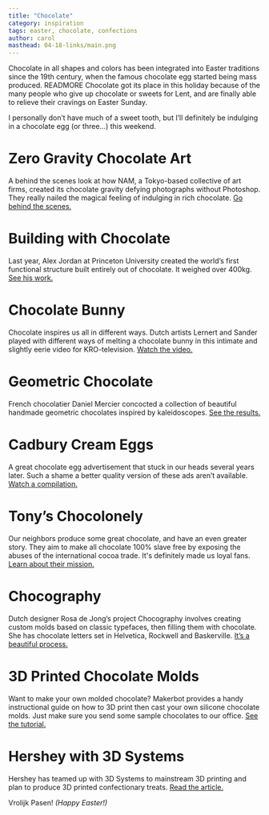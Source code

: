 ```yaml
---
title: "Chocolate"
category: inspiration
tags: easter, chocolate, confections 
author: carol
masthead: 04-18-links/main.png
---
```


Chocolate in all shapes and colors has been integrated into Easter traditions since the 19th century, when the famous chocolate egg started being mass produced. READMORE Chocolate got its place in this holiday because of the many people who give up chocolate or sweets for Lent, and are finally able to relieve their cravings on Easter Sunday. 

I personally don’t have much of a sweet tooth, but I’ll definitely be indulging in a chocolate egg (or three…) this weekend.

# Zero Gravity Chocolate Art
A behind the scenes look at how NAM, a Tokyo-based collective of art firms, created its chocolate gravity defying photographs without Photoshop. They really nailed the magical feeling of indulging in rich chocolate. [Go behind the scenes.](http://www.thisiscolossal.com/2012/04/gravity-defying-photography-for-chocolate-trail-2012-by-nam/)

# Building with Chocolate
Last year, Alex Jordan at Princeton University created the world’s first functional structure built entirely out of chocolate. It weighed over 400kg. [See his work.](http://formfindinglab.princeton.edu/people/alex-jourdan/)

# Chocolate Bunny
Chocolate inspires us all in different ways. Dutch artists Lernert and Sander played with different ways of melting a chocolate bunny in this intimate and slightly eerie video for KRO-television. [Watch the video.](http://vimeo.com/13906163)

# Geometric Chocolate
French chocolatier Daniel Mercier concocted a collection of beautiful handmade geometric chocolates inspired by kaleidoscopes. [See the results.](https://www.youtube.com/watch?v=o1XubO1MWKg)

# Cadbury Cream Eggs
A great chocolate egg advertisement that stuck in our heads several years later. Such a shame a better quality version of these ads aren’t available. [Watch a compilation.](https://www.youtube.com/watch?v=PBz5WiNYeFM)

# Tony’s Chocolonely
Our neighbors produce some great chocolate, and have an even greater story. They aim to make all chocolate 100% slave free by exposing the abuses of the international cocoa trade. It's definitely made us loyal fans. [Learn about their mission.](http://www.tonyschocolonely.com/en/our-mission/the-road-to-100-slave-free/)

# Chocography
Dutch designer Rosa de Jong’s project Chocography involves creating custom molds based on classic typefaces, then filling them with chocolate. She has chocolate letters set in Helvetica, Rockwell and Baskerville. [It’s a beautiful process.](https://www.behance.net/gallery/Chocography/6257491)

# 3D Printed Chocolate Molds
Want to make your own molded chocolate? Makerbot provides a handy instructional guide on how to 3D print then cast your own silicone chocolate molds. Just make sure you send some sample chocolates to our office. [See the tutorial.](http://www.makerbot.com/tutorials/making-chocolate-molds/)

# Hershey with 3D Systems 
Hershey has teamed up with 3D Systems to mainstream 3D printing and plan to produce 3D printed confectionary treats. [Read the article.](http://blogs.wsj.com/corporate-intelligence/2014/01/16/coming-soon-to-3d-printing-chocolate-bars/)

Vrolijk Pasen! _(Happy Easter!)_

